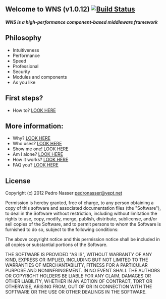 ## Welcome to WNS (v1.0.12) [![Build Status](https://travis-ci.org/yeptlabs/wns.png?branch=master)](https://travis-ci.org/yeptlabs/wns)

##### WNS is a high-performance component-based middleware framework

## Philosophy

- Intuitiveness
- Performance
- Speed
- Professional
- Security
- Modules and components
- As you like

## First steps?

- How to? [LOOK HERE](http://wns.yept.net/site/guide)

## More information:

- Why? [LOOK HERE](http://wns.yept.net/)
- Who uses? [LOOK HERE](http://wns.yept.net/site/cases)
- Show me one! [LOOK HERE](http://wns.yept.net/site/examples)
- Am I alone? [LOOK HERE](http://wns.yept.net/site/community)
- How it works? [LOOK HERE](http://wns.yept.net/api/)
- FAQ you? [LOOK HERE](http://wns.yept.net/site/faq/)

## License 

Copyright (c) 2012 Pedro Nasser <pedronasser@yept.net>

Permission is hereby granted, free of charge, to any person obtaining a
copy of this software and associated documentation files (the "Software"),
to deal in the Software without restriction, including without limitation
the rights to use, copy, modify, merge, publish, distribute, sublicense,
and/or sell copies of the Software, and to permit persons to whom
the Software is furnished to do so, subject to the following conditions:

The above copyright notice and this permission notice shall be included
in all copies or substantial portions of the Software.

THE SOFTWARE IS PROVIDED "AS IS", WITHOUT WARRANTY OF ANY KIND,
EXPRESS OR IMPLIED, INCLUDING BUT NOT LIMITED TO THE WARRANTIES
OF MERCHANTABILITY, FITNESS FOR A PARTICULAR PURPOSE AND NONINFRINGEMENT.
IN NO EVENT SHALL THE AUTHORS OR COPYRIGHT HOLDERS BE LIABLE FOR
ANY CLAIM, DAMAGES OR OTHER LIABILITY, WHETHER IN AN ACTION OF CONTRACT,
TORT OR OTHERWISE, ARISING FROM, OUT OF OR IN CONNECTION WITH THE
SOFTWARE OR THE USE OR OTHER DEALINGS IN THE SOFTWARE.
